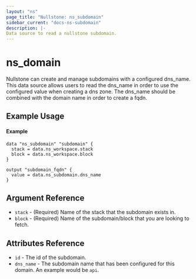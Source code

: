 ```yaml
---
layout: "ns"
page_title: "Nullstone: ns_subdomain"
sidebar_current: "docs-ns-subdomain"
description: |-
Data source to read a nullstone subdomain.
---
```


# ns_domain

Nullstone can create and manage subdomains with a configured dns_name.
This data source allows users to read the dns_name in order to use the configured value when creating a dns zone.
The dns_name should be combined with the domain name in order to create a fqdn.

## Example Usage

#### Example

```hcl
data "ns_subdomain" "subdomain" {
  stack = data.ns_workspace.stack
  block = data.ns_workspace.block
}

output "subdomain_fqdn" {
  value = data.ns_subdomain.dns_name
}
```

## Argument Reference

- `stack` - (Required) Name of the stack that the subdomain exists in.
- `block` - (Required) Name of the subdomain/block that you are looking to fetch.

## Attributes Reference

* `id` - The id of the subdomain.
* `dns_name` - The subdomain name that has been configured for this domain. An example would be `api`.
